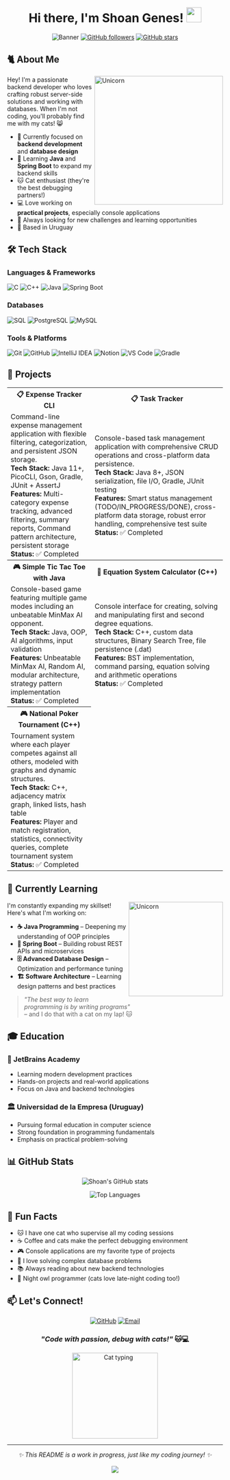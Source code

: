 <div align="center">

# Hi there, I'm Shoan Genes! <img src="https://media.giphy.com/media/hvRJCLFzcasrR4ia7z/giphy.gif" width="35">
![Banner](./banner.png)
[![GitHub followers](https://img.shields.io/github/followers/genesshoan?style=social)](https://github.com/genesshoan)
[![GitHub stars](https://img.shields.io/github/stars/genesshoan?style=social)](https://github.com/genesshoan)

</div>

## 🐈 About Me
<img align="right" width=300px alt="Unicorn" src="https://media0.giphy.com/media/v1.Y2lkPTc5MGI3NjExcXZqN2tucm1qYWYzaDhibXpnNnQ0dGhvZTcxMmt4Y3A0YWNydG13aiZlcD12MV9pbnRlcm5hbF9naWZfYnlfaWQmY3Q9cw/kLCUC3Ntg8V3Mq7QdK/giphy.gif" />

Hey! I'm a passionate backend developer who loves crafting robust server-side solutions and working with databases. When I'm not coding, you'll probably find me with my cats! 😸

- 🔭 Currently focused on **backend development** and **database design**  
- 🌱 Learning **Java** and **Spring Boot** to expand my backend skills  
- 🐱 Cat enthusiast (they're the best debugging partners!)  
- 💻 Love working on **practical projects**, especially console applications  
- 🎯 Always looking for new challenges and learning opportunities  
- 📍 Based in Uruguay  

## 🛠️ Tech Stack

### Languages & Frameworks
![C](https://img.shields.io/badge/C-00599C?style=for-the-badge&logo=c&logoColor=white)
![C++](https://img.shields.io/badge/C++-00599C?style=for-the-badge&logo=c%2b%2b&logoColor=white)
![Java](https://img.shields.io/badge/Java-ED8B00?style=for-the-badge&logo=openjdk&logoColor=white)
![Spring Boot](https://img.shields.io/badge/Spring_Boot-6DB33F?style=for-the-badge&logo=spring-boot&logoColor=white)

### Databases
![SQL](https://img.shields.io/badge/SQL-4479A1?style=for-the-badge&logo=mysql&logoColor=white)
![PostgreSQL](https://img.shields.io/badge/PostgreSQL-316192?style=for-the-badge&logo=postgresql&logoColor=white)
![MySQL](https://img.shields.io/badge/MySQL-4479A1?style=for-the-badge&logo=mysql&logoColor=white)

### Tools & Platforms
![Git](https://img.shields.io/badge/Git-F05032?style=for-the-badge&logo=git&logoColor=white)
![GitHub](https://img.shields.io/badge/GitHub-181717?style=for-the-badge&logo=github&logoColor=white)
![IntelliJ IDEA](https://img.shields.io/badge/IntelliJ_IDEA-000000?style=for-the-badge&logo=intellij-idea&logoColor=white)
![Notion](https://img.shields.io/badge/Notion-000000?style=for-the-badge&logo=notion&logoColor=white)
![VS Code](https://img.shields.io/badge/VS_Code-007ACC?style=for-the-badge&logo=visual%20studio%20code&logoColor=white)
![Gradle](https://img.shields.io/badge/Gradle-02303A?style=for-the-badge&logo=gradle&logoColor=white)

## 🚀 Projects

<table align="center">
  <tr>
    <th>📋 Expense Tracker CLI</th>
    <th>📋 Task Tracker</th>
  </tr>
  <tr>
    <td>
      Command-line expense management application with flexible filtering, categorization, and persistent JSON storage.<br>
      <b>Tech Stack:</b> Java 11+, PicoCLI, Gson, Gradle, JUnit + AssertJ<br>
      <b>Features:</b> Multi-category expense tracking, advanced filtering, summary reports, Command pattern architecture, persistent storage<br>
      <b>Status:</b> ✅ Completed
    </td>
    <td>
      Console-based task management application with comprehensive CRUD operations and cross-platform data persistence.<br>
      <b>Tech Stack:</b> Java 8+, JSON serialization, file I/O, Gradle, JUnit testing<br>
      <b>Features:</b> Smart status management (TODO/IN_PROGRESS/DONE), cross-platform data storage, robust error handling, comprehensive test suite<br>
      <b>Status:</b> ✅ Completed
    </td>
  </tr>
  <tr>
    <th>🎮 Simple Tic Tac Toe with Java</th>
    <th>🧮 Equation System Calculator (C++)</th>
  </tr>
  <tr>
    <td>
      Console-based game featuring multiple game modes including an unbeatable MinMax AI opponent.<br>
      <b>Tech Stack:</b> Java, OOP, AI algorithms, input validation<br>
      <b>Features:</b> Unbeatable MinMax AI, Random AI, modular architecture, strategy pattern implementation<br>
      <b>Status:</b> ✅ Completed
    </td>
    <td>
      Console interface for creating, solving and manipulating first and second degree equations.<br>
      <b>Tech Stack:</b> C++, custom data structures, Binary Search Tree, file persistence (.dat)<br>
      <b>Features:</b> BST implementation, command parsing, equation solving and arithmetic operations<br>
      <b>Status:</b> ✅ Completed
    </td>
  </tr>
  <tr>
    <th>🎮 National Poker Tournament (C++)</th>
    <td></td>
  </tr>
  <tr>
    <td>
      Tournament system where each player competes against all others, modeled with graphs and dynamic structures.<br>
      <b>Tech Stack:</b> C++, adjacency matrix graph, linked lists, hash table<br>
      <b>Features:</b> Player and match registration, statistics, connectivity queries, complete tournament system<br>
      <b>Status:</b> ✅ Completed
    </td>
    <td></td>
  </tr>
</table>





## 🌱 Currently Learning
<img align="right" width=220px alt="Unicorn" src="https://media2.giphy.com/media/v1.Y2lkPTc5MGI3NjExbTFqejlzZjVraHpqejV1dzEyeHJjcGxpNzB0eW9ma3F2NnhwcXkzMSZlcD12MV9pbnRlcm5hbF9naWZfYnlfaWQmY3Q9cw/IOaLEhOlGiuwDRqgul/giphy.gif" />

I'm constantly expanding my skillset! Here's what I'm working on:

- **☕ Java Programming** – Deepening my understanding of OOP principles  
- **🍃 Spring Boot** – Building robust REST APIs and microservices  
- **🗄️ Advanced Database Design** – Optimization and performance tuning  
- **🏗️ Software Architecture** – Learning design patterns and best practices  

> *"The best way to learn programming is by writing programs"*  
> – and I do that with a cat on my lap! 🐱  

## 🎓 Education

### 🚀 JetBrains Academy
- Learning modern development practices
- Hands-on projects and real-world applications
- Focus on Java and backend technologies

### 🏛️ Universidad de la Empresa (Uruguay)
- Pursuing formal education in computer science
- Strong foundation in programming fundamentals
- Emphasis on practical problem-solving

## 📊 GitHub Stats

<div align="center">
  
![Shoan's GitHub stats](https://github-readme-stats.vercel.app/api?username=genesshoan&show_icons=true&theme=tokyonight&hide_border=true&count_private=true)

![Top Languages](https://github-readme-stats.vercel.app/api/top-langs/?username=genesshoan&layout=compact&theme=tokyonight&hide_border=true)


</div>

## 🐾 Fun Facts

- 🐱 I have one cat who supervise all my coding sessions
- ☕ Coffee and cats make the perfect debugging environment
- 🎮 Console applications are my favorite type of projects
- 🧩 I love solving complex database problems
- 📚 Always reading about new backend technologies
- 🌙 Night owl programmer (cats love late-night coding too!)

## 📫 Let's Connect!

<div align="center">

[![GitHub](https://img.shields.io/badge/GitHub-181717?style=for-the-badge&logo=github&logoColor=white)](https://github.com/genesshoan)
[![Email](https://img.shields.io/badge/Email-D14836?style=for-the-badge&logo=gmail&logoColor=white)](mailto:shoangenes42@gmail.com)

### *"Code with passion, debug with cats!"* 🐱💻

<img src="https://media.giphy.com/media/LmNwrBhejkK9EFP504/giphy.gif" width="200" alt="Cat typing">

</div>

---

<div align="center">
  <i>✨ This README is a work in progress, just like my coding journey! ✨</i>
  <br><br>
  <img src="https://komarev.com/ghpvc/?username=genesshoan&color=blueviolet&style=flat-square&label=Profile+Views">
</div>

